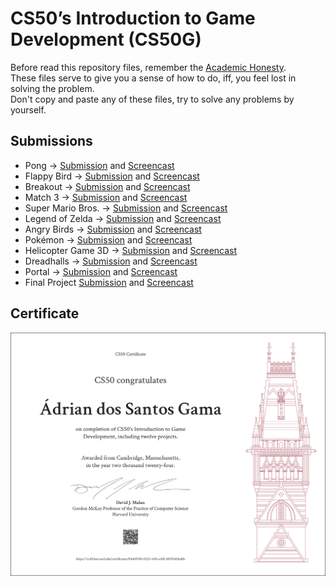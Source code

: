 # CS50’s Introduction to Game Development (CS50G)

Before read this repository files, remember the [Academic Honesty](https://cs50.harvard.edu/x/honesty/).\
These files serve to give you a sense of how to do, iff, you feel lost in solving the problem.\
Don't copy and paste any of these files, try to solve any problems by yourself.

## Submissions

* Pong → [Submission](pong) and [Screencast](https://youtu.be/F9rwGeborvk)
* Flappy Bird → [Submission](flappy) and [Screencast](https://youtu.be/1p5GHHTBeCg)
* Breakout → [Submission](breakout) and [Screencast](https://youtu.be/QTfDsc9HDQg)
* Match 3 → [Submission](match) and [Screencast](https://youtu.be/ym-81XbEGvI)
* Super Mario Bros. → [Submission](mario) and [Screencast](https://youtu.be/-XjsKqaI6XI)
* Legend of Zelda → [Submission](zelda) and [Screencast](https://youtu.be/YxZW-YbEQOE)
* Angry Birds → [Submission](angry) and [Screencast](https://youtu.be/ZurAjopNQNw)
* Pokémon → [Submission](pokemon) and [Screencast](https://youtu.be/TIT_d20pZuU)
* Helicopter Game 3D → [Submission](helicopter) and [Screencast](https://youtu.be/S29ZDYpxwDg)
* Dreadhalls → [Submission](dreadhalls) and [Screencast](https://youtu.be/xidasbXpMnM)
* Portal → [Submission](portal) and [Screencast](https://youtu.be/3qnUjWxPenY)
* Final Project [Submission](https://github.com/jusqua/bytepath/tree/cs50-games) and [Screencast](https://youtu.be/lWH70MFXmsE)

## Certificate

![Certificate](CS50G.png)